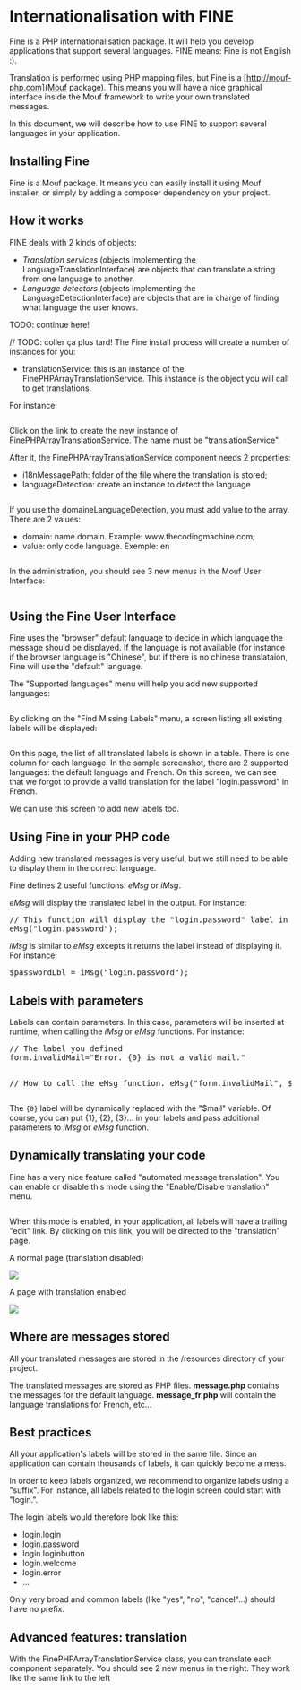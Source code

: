 Internationalisation with FINE
==============================

Fine is a PHP internationalisation package. It will help you develop applications that support several languages.
FINE means: Fine is not English :).

Translation is performed using PHP mapping files, but Fine is a [http://mouf-php.com](Mouf package).
This means you will have a nice graphical interface inside the Mouf framework to write your own translated messages.

In this document, we will describe how to use FINE to support several languages in your application.

Installing Fine
---------------

Fine is a Mouf package. It means you can easily install it using Mouf installer, or simply by adding a composer dependency on your project.

How it works
------------

FINE deals with 2 kinds of objects:
- *Translation services* (objects implementing the LanguageTranslationInterface) are objects that can translate a string from one language to another.
- *Language detectors* (objects implementing the LanguageDetectionInterface) are objects that are in charge of finding what language the user knows.

TODO: continue here!

// TODO: coller ça plus tard!
The Fine install process will create a number of instances for you:
- translationService: this is an instance of the FinePHPArrayTranslationService. This instance is the object you will call to get translations.

For instance:
```php

``` 

<p>Click on the link to create the new instance of FinePHPArrayTranslationService. The name must be "translationService".</p>
<p>After it, the FinePHPArrayTranslationService component needs 2 properties:</p>

<ul>
	<li>i18nMessagePath: folder of the file where the translation is stored;</li>
	<li>languageDetection: create an instance to detect the language</li>
</ul>
<img src="images/mouf_translationService.png" alt="" />

<p>If you use the domaineLanguageDetection, you must add value to the array. There are 2 values:
	<ul>
		<li>domain: name domain. Example: www.thecodingmachine.com;</li>
		<li>value: only code language. Exemple: en</li>
	</ul>
</p>
<img src="images/mouf_domainelanguagedetection.png" alt="" />

<p>In the administration, you should see 3 new menus in the Mouf User Interface:</p>
<img src="images/fineMenu.jpg" alt="" />

<h2>Using the Fine User Interface</h2>
<p>Fine uses the "browser" default language to decide in which language the message should be displayed.
If the language is not available (for instance if the browser language is "Chinese", but if there is no chinese translataion,
Fine will use the "default" language.</p>
<p>The "Supported languages" menu will help you add new supported languages:</p>
<img src="images/supportedLanguages.jpg" alt="" />

<p>By clicking on the "Find Missing Labels" menu, a screen listing all existing labels will be displayed:</p>
<img src="images/missingLabels.jpg" alt="" />

<p>On this page, the list of all translated labels is shown in a table. There is one column for each language.
In the sample screenshot, there are 2 supported languages: the default language and French. On this screen,
we can see that we forgot to provide a valid translation for the label "login.password" in French.</p>

<p>We can use this screen to add new labels too.</p>

<h2>Using Fine in your PHP code</h2>
<p>Adding new translated messages is very useful, but we still need to be able to display them in the correct language.</p>
<p>Fine defines 2 useful functions: <em>eMsg</em> or <em>iMsg</em>.</p>
<p><em>eMsg</em> will display the translated label in the output. For instance:</p>
<pre>
// This function will display the "login.password" label in the browser's language.
eMsg("login.password");
</pre>
<p><em>iMsg</em> is similar to <em>eMsg</em> excepts it returns the label instead of displaying it. For instance:</p>
<pre>
$passwordLbl = iMsg("login.password");
</pre>

<h2>Labels with parameters</h2>
<p>Labels can contain parameters. In this case, parameters will be inserted at runtime, when calling the <em>iMsg</em> or <em>eMsg</em> functions.
For instance:</p>
<pre>
// The label you defined
form.invalidMail="Error. {0} is not a valid mail."

// How to call the eMsg function. 
eMsg("form.invalidMail", $mail).
</pre>
<p>The <code>{0}</code> label will be dynamically replaced with the "$mail" variable. Of course, you can put {1}, {2}, {3}... in your labels and pass additional parameters to <em>iMsg</em> or <em>eMsg</em> function.</p>

<h2>Dynamically translating your code</h2>

<p>Fine has a very nice feature called "automated message translation". You can enable or disable this mode using the "Enable/Disable translation" menu.</p>
<img src="images/enableDisableTranslation.jpg" alt="" />
<p>When this mode is enabled, in your application, all labels will have a trailing "edit" link. By clicking on this link, you will be directed to the "translation" page.</p>

<p>A normal page (translation disabled)</p>
<img src="images/translationDisabled.jpg" />
<p>A page with translation enabled</p>
<img src="images/translationEnabled.jpg" />

<h2>Where are messages stored</h2>

<p>All your translated messages are stored in the /resources directory of your project.</p>
<p>The translated messages are stored as PHP files. <b>message.php</b> contains the messages for the default language. <b>message_fr.php</b> will contain the
language translations for French, etc...</p>

<h2>Best practices</h2>

<p>All your application's labels will be stored in the same file. Since an application can contain thousands of labels, 
it can quickly become a mess.</p>
<p>In order to keep labels organized, we recommend to organize labels using a "suffix". For instance, all labels
related to the login screen could start with "login.".</p>
<p>The login labels would therefore look like this:</p>
<ul>
  <li>login.login</li>
  <li>login.password</li>
  <li>login.loginbutton</li>
  <li>login.welcome</li>
  <li>login.error</li>
  <li>...</li>
</ul>
<p>Only very broad and common labels (like "yes", "no", "cancel"...) should have no prefix.</p>

<h2>Advanced features: translation</h2>

<p>With the FinePHPArrayTranslationService class, you can translate each component separately. You should see 2 new menus in the right. They work like the same link to the left</p>
<img src="images/mouf_translate.png" alt="" />